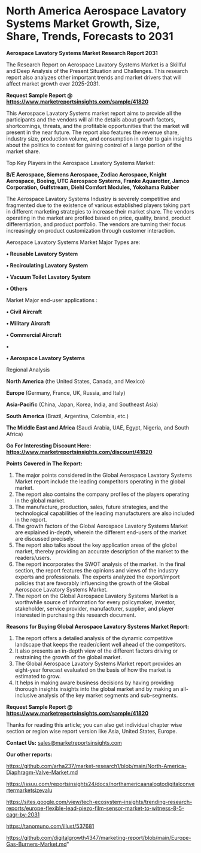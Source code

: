 # North America Aerospace Lavatory Systems Market Growth, Size, Share, Trends, Forecasts to 2031

<strong>Aerospace Lavatory Systems Market Research Report 2031</strong>

The Research Report on Aerospace Lavatory Systems Market is a Skillful and Deep Analysis of the Present Situation and Challenges. This research report also analyzes other important trends and market drivers that will affect market growth over 2025-2031.

<strong>Request Sample Report @ <a href=https://www.marketreportsinsights.com/sample/41820>https://www.marketreportsinsights.com/sample/41820</a></strong>

This Aerospace Lavatory Systems market report aims to provide all the participants and the vendors will all the details about growth factors, shortcomings, threats, and the profitable opportunities that the market will present in the near future. The report also features the revenue share, industry size, production volume, and consumption in order to gain insights about the politics to contest for gaining control of a large portion of the market share.

Top Key Players in the Aerospace Lavatory Systems Market:

<strong>B/E Aerospace, Siemens Aerospace, Zodiac Aerospace, Knight Aerospace, Boeing, UTC Aerospace Systems, Franke Aquarotter, Jamco Corporation, Gulfstream, Diehl Comfort Modules, Yokohama Rubber</strong>

The Aerospace Lavatory Systems Industry is severely competitive and fragmented due to the existence of various established players taking part in different marketing strategies to increase their market share. The vendors operating in the market are profiled based on price, quality, brand, product differentiation, and product portfolio. The vendors are turning their focus increasingly on product customization through customer interaction.

Aerospace Lavatory Systems Market Major Types are:

<strong>•  Reusable Lavatory System

•  Recirculating Lavatory System

•  Vacuum Toilet Lavatory System

•  Others</strong>

Market Major end-user applications :

<strong>•  Civil Aircraft

•  Military Aircraft

•  Commercial Aircraft

•  

•  Aerospace Lavatory Systems</strong>

Regional Analysis

</u><strong><b>North America</b></strong> (the United States, Canada, and Mexico)

<strong><b>Europe </b></strong>(Germany, France, UK, Russia, and Italy)

<strong><b>Asia-Pacific</b></strong> (China, Japan, Korea, India, and Southeast Asia)

<strong><b>South America</b></strong> (Brazil, Argentina, Colombia, etc.)

<strong><b>The Middle East and Africa</b></strong> (Saudi Arabia, UAE, Egypt, Nigeria, and South Africa)

<strong>Go For Interesting Discount Here: <a href=https://www.marketreportsinsights.com/discount/41820>https://www.marketreportsinsights.com/discount/41820</a></strong>

<strong>Points Covered in The Report:</strong>
<ol>
  <li>The major points considered in the Global Aerospace Lavatory Systems Market report include the leading competitors operating in the global market.</li>
  <li>The report also contains the company profiles of the players operating in the global market.</li>
  <li>The manufacture, production, sales, future strategies, and the technological capabilities of the leading manufacturers are also included in the report.</li>
  <li>The growth factors of the Global Aerospace Lavatory Systems Market are explained in-depth, wherein the different end-users of the market are discussed precisely.</li>
  <li>The report also talks about the key application areas of the global market, thereby providing an accurate description of the market to the readers/users.</li>
  <li>The report incorporates the SWOT analysis of the market. In the final section, the report features the opinions and views of the industry experts and professionals. The experts analyzed the export/import policies that are favorably influencing the growth of the Global Aerospace Lavatory Systems Market.</li>
  <li>The report on the Global Aerospace Lavatory Systems Market is a worthwhile source of information for every policymaker, investor, stakeholder, service provider, manufacturer, supplier, and player interested in purchasing this research document.</li>
</ol>
<strong>Reasons for Buying Global Aerospace Lavatory Systems Market Report:</strong>

<ol>
  <li>The report offers a detailed analysis of the dynamic competitive landscape that keeps the reader/client well ahead of the competitors.</li>
  <li>It also presents an in-depth view of the different factors driving or restraining the growth of the global market.</li>
  <li>The Global Aerospace Lavatory Systems Market report provides an eight-year forecast evaluated on the basis of how the market is estimated to grow.</li>
  <li>It helps in making aware business decisions by having providing thorough insights insights into the global market and by making an all-inclusive analysis of the key market segments and sub-segments.</li>
</ol>
<strong>Request Sample Report @ <a href=https://www.marketreportsinsights.com/sample/41820>https://www.marketreportsinsights.com/sample/41820</a></strong>


Thanks for reading this article; you can also get individual chapter wise section or region wise report version like Asia, United States, Europe.

<strong>Contact Us:</strong>
sales@marketreportsinsights.com

<strong>Our other reports:</strong>

<a href=https://github.com/arha237/market-research1/blob/main/North-America-Diaphragm-Valve-Market.md>https://github.com/arha237/market-research1/blob/main/North-America-Diaphragm-Valve-Market.md</a>

<a href=https://issuu.com/reportsinsights24/docs/northamericaanalogtodigitalconvertermarketsizevalu>https://issuu.com/reportsinsights24/docs/northamericaanalogtodigitalconvertermarketsizevalu</a>

<a href=https://sites.google.com/view/tech-ecosystem-insights/trending-research-reports/europe-flexible-lead-piezo-film-sensor-market-to-witness-8-5-cagr-by-2031>https://sites.google.com/view/tech-ecosystem-insights/trending-research-reports/europe-flexible-lead-piezo-film-sensor-market-to-witness-8-5-cagr-by-2031</a>

<a href=https://tanomuno.com/illust/537681>https://tanomuno.com/illust/537681</a>

<a href=https://github.com/digitalgrowth4347/marketing-report/blob/main/Europe-Gas-Burners-Market.md>https://github.com/digitalgrowth4347/marketing-report/blob/main/Europe-Gas-Burners-Market.md</a>"
